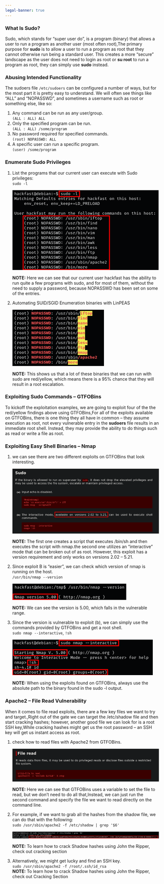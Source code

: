 ```yaml
---
legal-banner: true
---
```


### **What Is Sudo?**

Sudo, which stands for “super user do”, is a program (binary) that allows a user to run a program as another user (most often root),The primary purpose for **sudo** is to allow a user to run a program as root that they cannot otherwise run being a standard user. This creates a more “secure” landscape as the user does not need to login as root or **su root** to run a program as root, they can simply use **sudo** instead.

### **Abusing Intended Functionality**

The sudoers file `/etc/sudoers` can be configured a number of ways, but for the most part it is pretty easy to understand. We will often see things like “ALL” and “NOPASSWD”, and sometimes a username such as root or something else, like so:

1.  Any command can be run as any user/group.  
    `(ALL : ALL) ALL`
2.  Only the specified program can be run.  
    `(ALL : ALL) /some/program`
3.  No password required for specified commands.  
    `(root) NOPASSWD: ALL`
4.  A specific user can run a specific program.  
    `(user) /some/program`

### **Enumerate Sudo Privileges**

1.  List the programs that our current user can execute with Sudo privileges:  
    `sudo -l`  
    
    ![](../../img/Linux-Environment/110.png)

    **NOTE:** Here we can see that our current user hackfast has the ability to run quite a few programs with sudo, and for most of them, without the need to supply a password, because NOPASSWD has been set on some of the entries.
2.  Automating SUID/SGID Enumeration binaries with LinPEAS  
    
    ![](../../img/Linux-Environment/111.png)

    **NOTE:** This shows us that a lot of these binaries that we can run with sudo are red/yellow, which means there is a 95% chance that they will result in a root escalation.

### **Exploiting Sudo Commands – GTFOBins**

To kickoff the exploitation examples, we are going to exploit four of the the red/yellow findings above using GTFOBins,For all of the exploits available on GTFOBins, there is one thing they all have in common – they assume execution as root, not every vulnerable entry in the **sudoers** file results in an immediate root shell. Instead, they may provide the ability to do things such as read or write a file as root.

### **Exploiting Easy Shell Binaries – Nmap**

1.  we can see there are two different exploits on GTFOBins that look interesting.  

    ![](../../img/Linux-Environment/112.png)

    **NOTE:** The first one creates a script that executes /bin/sh and then executes the script with nmap.the second one utilizes an “interactive” mode that can be broken out of as root. However, this exploit has a version requirement and only works on versions 2.02 – 5.21.
    
2.  Since exploit B is “easier”, we can check which version of nmap is running on the host.  
    `/usr/bin/nmap --version`  

    ![](../../img/Linux-Environment/113.png)

    **NOTE:** We can see the version is 5.00, which falls in the vulnerable range.
    
3.  Since the version is vulnerable to exploit (b), we can simply use the commands provided by GTFOBins and get a root shell.  
    `sudo nmap --interactive`, `!sh`  
    
    ![](../../img/Linux-Environment/114.png)
    
    **NOTE:** When using the exploits found on GTFOBins, always use the absolute path to the binary found in the sudo -l output.
    

### **Apache2 – File Read Vulnerability**

When it comes to file read exploits, there are a few key files we want to try and target.,Right out of the gate we can target the /etc/shadow file and then start cracking hashes; however, another good file we can look for is a root SSH key,While cracking hashes might get us the root password – an SSH key will get us instant access as root.

1.  check how to read files with Apache2 from GTFOBins.  
    
    ![](../../img/Linux-Environment/115.png)

    **NOTE:** Here we can see that GTFOBins uses a variable to set the file to read, but we don’t need to do all that,Instead, we can just run the second command and specify the file we want to read directly on the command line.
    
2.  For example, if we want to grab all the hashes from the shadow file, we can do that with the following:  
    `sudo /usr/sbin/apache2 -f /etc/shadow | grep '$6'`  
    
    ![](../../img/Linux-Environment/116.png)

    **NOTE:** To learn how to crack Shadow hashes using John the Ripper, check out cracking section
    
3.  Alternatively, we might get lucky and find an SSH key.  
    `sudo /usr/sbin/apache2 -f /root/.ssh/id_rsa`  
    **NOTE:** To learn how to crack Shadow hashes using John the Ripper, check out Cracking Section